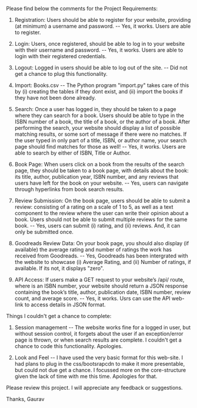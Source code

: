 Please find below the comments for the Project Requirements:

1) Registration: Users should be able to register for your website, providing (at minimum) a username and password.
-- Yes, it works. Users are able to register.

2) Login: Users, once registered, should be able to log in to your website with their username and password.
-- Yes, it works. Users are able to login with their registered credentials.

3) Logout: Logged in users should be able to log out of the site.
-- Did not get a chance to plug this functionality.

4) Import: Books.csv
-- The Python program "import.py" takes care of this by (i) creating the tables if they dont exist, and (ii) import the books if they have not been done already.

5) Search: Once a user has logged in, they should be taken to a page where they can search for a book. Users should be able to type in the ISBN number of a book, the title of a book, or the author of a book. After performing the search, your website should display a list of possible matching results, or some sort of message if there were no matches. If the user typed in only part of a title, ISBN, or author name, your search page should find matches for those as well!
-- Yes, it works. Users are able to search by either of ISBN, Title or Author.

6) Book Page: When users click on a book from the results of the search page, they should be taken to a book page, with details about the book: its title, author, publication year, ISBN number, and any reviews that users have left for the book on your website.
-- Yes, users can navigate through hyperlinks from book search results.

7) Review Submission: On the book page, users should be able to submit a review: consisting of a rating on a scale of 1 to 5, as well as a text component to the review where the user can write their opinion about a book. Users should not be able to submit multiple reviews for the same book.
-- Yes, users can submit (i) rating, and (ii) reviews. And, it can only be submitted once.

8) Goodreads Review Data: On your book page, you should also display (if available) the average rating and number of ratings the work has received from Goodreads.
-- Yes, Goodreads has been intergrated with the website to showcase (i) Average Rating, and (ii) Number of ratings, if available. If its not, it displays "zero".

9) API Access: If users make a GET request to your website’s /api/<isbn> route, where <isbn> is an ISBN number, your website should return a JSON response containing the book’s title, author, publication date, ISBN number, review count, and average score.
-- Yes, it works. Usrs can use the API web-link to access details in JSON format.


Things I couldn't get a chance to complete:
1) Session management -- The website works fine for a logged in user, but without session control, it forgets about the user if an exception/error page is thrown, or when search results are complete. I couldn't get a chance to code this functionality. Apologies.

2) Look and Feel -- I have used the very basic format for this web-site. I had plans to plug in the css/bootsrapcdn to make it more presentable, but could not due get a chance. I focussed more on the core-structure given the lack of time with me this time. Apologies for that.

Please review this project. I will appreciate any feedback or suggestions.

Thanks,
Gaurav
